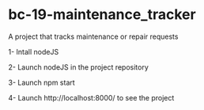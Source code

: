 # bc-19-maintenance_tracker


A project that tracks maintenance or repair requests

1- Intall nodeJS

2- Launch nodeJS in the project repository

3- Launch npm start

4- Launch http://localhost:8000/ to see the project
